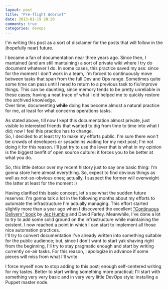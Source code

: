 ```yaml
---
layout: post
title: "Pre-flight debrief"
date: 2013-01-19 20:20
comments: true
categories: devops
---
```


I'm writing this post as a sort of disclamer for the posts that will follow in
the (hopefully near) future.

I became a fan of documentation near three years ago. Since then, I mantained
(and am still mantaining) a sort of private wiki where I try do document
whatever I do. In some cases, this practice saved my ass: since for the moment
I don't work in a team, I'm forced to continuously move between tasks that span
from the full Dev and Ops range. Sometimes quite some time can pass until I
need to return to a previous task to fix/improve things. This can be daunting,
since memory tends to be pretty unreliable in these cases; having a neat trace
of what I did helped me to quickly restore the archived knowledge.  
Over time, documenting **while** doing has become almost a natural practice for 
me, at least for what concerns operations tasks.

As stated above, till now I kept this documentation almost private, just
visible to interested friends that wanted to dig from time to time into what I
did; now I feel this practice has to change.  
So, I decided to at least try to make my efforts public. I'm sure there won't
be crowds of developers or sysadmins waiting for my next post; I'm not doing it
for this reason. I'll just try to use the lever that is what in my opinion is
the biggest benfit of open source culture: it forces you to be better at what
you do.

So, this little detour over my recent history just to say one basic thing: I'm
gonna store here almost everything. So, expect to find obvious things as well
as not-so-obvious ones; actually, I suspect the former will overweight the latter
at least for the moment :)

Having clarified this basic concept, let's see what the sudden future reserves:
I'm gonna talk a lot in the following months about my efforts to automate the
infrastructure I'm actually managing. This effort started slightly more than a
year ago when I discovered the excellent ["Continuous Delivery" book](http://continuousdelivery.com/) 
by [Jez Humble](https://twitter.com/jezhumble) and David Farley. 
Meanwhile, I've done a lot to try to add some solid
ground on the infrastructure while maintaining the existent. I now reached a
point in which I can start to implement all those nice automation practices.  
I'll try to convert documentation I've already written into something suitable
for the public audience; but, since I don't want to start yak shaving right
from the beginning, I'll try to stay pragmatic enough and start by writing
currently on-air tasks. For this reason, I apologize in advance if some pieces
will miss from what I'll write.

I force myself now to stop adding to this post; enough self-centered writing
for my tastes. Better to start writing something more practical; I'll start
with something very very basic and in very very little DevOps style: installing 
a Puppet master node.
